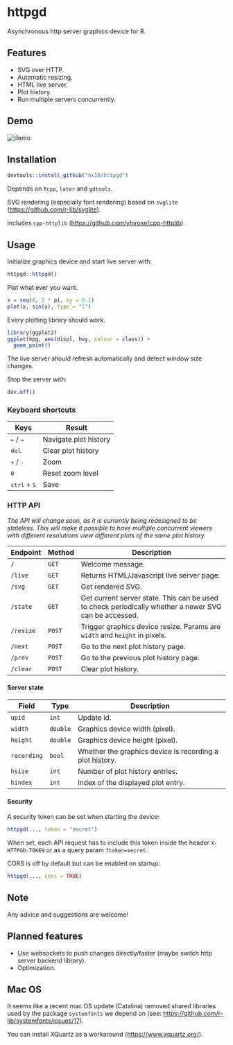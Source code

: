 # httpgd

Asynchronous http server graphics device for R.

## Features

* SVG over HTTP.
* Automatic resizing.
* HTML live server.
* Plot history.
* Run multiple servers concurrently.

## Demo

![demo](https://user-images.githubusercontent.com/33600480/83210273-b4c29100-a15a-11ea-8757-052dcf259a1c.gif)

## Installation

```R
devtools::install_github("nx10/httpgd")
```

Depends on `Rcpp`, `later` and `gdtools`.

SVG rendering (especially font rendering) based on `svglite` (https://github.com/r-lib/svglite).

Includes `cpp-httplib` (https://github.com/yhirose/cpp-httplib).

## Usage

Initialize graphics device and start live server with:

```R
httpgd::httpgd()
```

Plot what ever you want.

```R
x = seq(0, 3 * pi, by = 0.1)
plot(x, sin(x), type = "l")
```

Every plotting library should work.

```R
library(ggplot2)
ggplot(mpg, aes(displ, hwy, colour = class)) +
  geom_point()
```

The live server should refresh automatically and detect window size changes.

Stop the server with:

```R
dev.off()
```

### Keyboard shortcuts

| Keys | Result |
|------|--------|
| <kbd>&#8592;</kbd> / <kbd>&#8594;</kbd> | Navigate plot history |
| <kbd>del</kbd> | Clear plot history |
| <kbd>+</kbd> / <kbd>-</kbd> | Zoom |
| <kbd>0</kbd> | Reset zoom level |
| <kbd>ctrl</kbd> + <kbd>S</kbd> | Save |


### HTTP API

_The API will change soon, as it is currently being redesigned to be stateless. This will make it possible to have multiple concurrent viewers with different resolutions view different plots of the same plot history._

| Endpoint  | Method | Description |
|-----------|--------|-------------|
| `/`       | `GET`  | Welcome message. |
| `/live`   | `GET`  | Returns HTML/Javascript live server page. |
| `/svg`    | `GET`  | Get rendered SVG. |
| `/state`  | `GET`  | Get current server state. This can be used to check periodically whether a newer SVG can be accessed. |
| `/resize` | `POST` | Trigger graphics device resize. Params are `width` and `height` in pixels. |
| `/next`   | `POST` | Go to the next plot history page. |
| `/prev`   | `POST` | Go to the previous plot history page. |
| `/clear`  | `POST` | Clear plot history. |

#### Server state

| Field       | Type     | Description |
|-------------|----------|-------------|
| `upid`      | `int`    | Update id. |
| `width`     | `double` | Graphics device width (pixel). |
| `height`    | `double` | Graphics device height (pixel). |
| `recording` | `bool`   | Whether the graphics device is recording a plot history. |
| `hsize`     | `int`    | Number of plot history entries. |
| `hindex`    | `int`    | Index of the displayed plot entry. |

#### Security

A security token can be set when starting the device: 
```R
httpgd(..., token = "secret")
```
When set, each API request has to include this token inside the header `X-HTTPGD-TOKEN` or as a query param `?token=secret`.

CORS is off by default but can be enabled on startup:

```R
httpgd(..., cors = TRUE)
```

## Note

Any advice and suggestions are welcome!

## Planned features

* Use websockets to push changes directly/faster (maybe switch http server backend library).
* Optimization.

## Mac OS

It seems like a recent mac OS update (Catalina) removed shared libraries used by the package `systemfonts` we depend on (see: https://github.com/r-lib/systemfonts/issues/17).

You can install XQuartz as a workaround (https://www.xquartz.org/).
